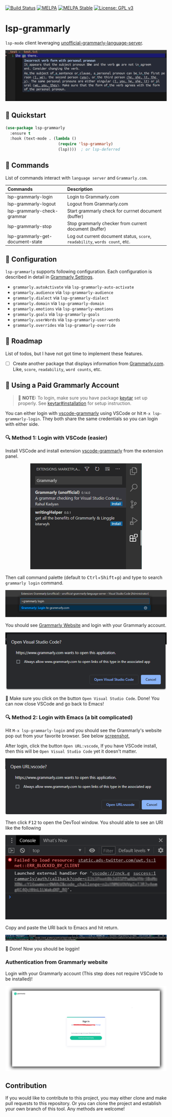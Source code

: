 [![Build Status](https://travis-ci.com/emacs-grammarly/lsp-grammarly.svg?branch=master)](https://travis-ci.com/emacs-grammarly/lsp-grammarly)
[![MELPA](https://melpa.org/packages/lsp-grammarly-badge.svg)](https://melpa.org/#/lsp-grammarly)
[![MELPA Stable](https://stable.melpa.org/packages/lsp-grammarly-badge.svg)](https://stable.melpa.org/#/lsp-grammarly)
[![License: GPL v3](https://img.shields.io/badge/License-GPL%20v3-blue.svg)](https://www.gnu.org/licenses/gpl-3.0)

# lsp-grammarly

`lsp-mode` client leveraging [unofficial-grammarly-language-server](https://github.com/znck/grammarly).

<p align="center"><img src="./etc/screenshot.png"/></p>

## :floppy_disk: Quickstart

```el
(use-package lsp-grammarly
  :ensure t
  :hook (text-mode . (lambda ()
                       (require 'lsp-grammarly)
                       (lsp))))  ; or lsp-deferred
```

## :card_index: Commands

List of commands interact with `language server` and `Grammarly.com`.

| Commands                         | Description                                                            |
|:---------------------------------|:-----------------------------------------------------------------------|
| lsp-grammarly-login              | Login to Grammarly.com                                                 |
| lsp-grammarly-logout             | Logout from Grammarly.com                                              |
| lsp-grammarly-check-grammar      | Start grammarly check for currnet document (buffer)                    |
| lsp-grammarly-stop               | Stop grammarly checker from current document (buffer)                  |
| lsp-grammarly-get-document-state | Log out current document status, `score`, `readability`, `words count`, etc. |

## :wrench: Configuration

`lsp-grammarly` supports following configuration. Each configuration is described in
detail in [Grammarly Settings](https://github.com/znck/grammarly#extension-settings).

* `grammarly.autoActivate` via `lsp-grammarly-auto-activate`
* `grammarly.audience` via `lsp-grammarly-audience`
* `grammarly.dialect` via `lsp-grammarly-dialect`
* `grammarly.domain` via `lsp-grammarly-domain`
* `grammarly.emotions` via `lsp-grammarly-emotions`
* `grammarly.goals` via `lsp-grammarly-goals`
* `grammarly.userWords` via `lsp-grammarly-user-words`
* `grammarly.overrides` via `lsp-grammarly-override`

## :pencil: Roadmap

List of todos, but I have not got time to implement these features.

- [ ] Create another package that displays information from [Grammarly.com]().
Like, `score`, `readability`, `word counts`, etc.

## :money_with_wings: Using a Paid Grammarly Account

> :pencil: **NOTE:** To login, make sure you have package [keytar](https://github.com/emacs-grammarly/keytar)
set up properly. See [keytar#installation](https://github.com/emacs-grammarly/keytar#installation)
for setup instruction.

You can either login with [vscode-grammarly](https://marketplace.visualstudio.com/items?itemName=znck.grammarly)
using VSCode or hit `M-x lsp-grammarly-login`. They both share the same credentials
so you can login with either side.

### :mag: Method 1: Login with VSCode (easier)

Install VSCode and install extension [vscode-grammarly](https://marketplace.visualstudio.com/items?itemName=znck.grammarly)
from the extension panel.

<p align="center"><img src="./etc/login/vscode-grammarly-extension.png"/></p>

Then call command palette (default to <kbd>Ctrl</kbd>+<kbd>Shift</kbd>+<kbd>p</kbd>)
and type to search `grammarly login` command.

<p align="center"><img src="./etc/login/vscode-grammarly-login.png"/></p>

You should see [Grammarly Website](#authentication-from-grammarly-website) and
login with your Grammarly account.

<p align="center"><img src="./etc/login/open-app-vscode.png"/></p>

:tada: Make sure you click on the button `Open Visual Studio Code`. Done! You
can now close VSCode and go back to Emacs!

### :mag: Method 2: Login with Emacs (a bit complicated)

Hit `M-x lsp-grammarly-login` and you should see the Grammarly's website pop out
from your favorite browser. See below [screenshot](#authentication-from-grammarly-website),

After login, click the button `Open URL:vscode`, If you have VSCode install, then
this will be `Open Visual Studio Code` yet it doesn't matter.

<p align="center"><img src="./etc/login/open-url-vscode.png"/></p>

Then click <kbd>F12</kbd> to open the DevTool window. You should able to see
an URI like the following

<p align="center"><img src="./etc/login/external-handler.png"/></p>

Copy and paste the URI back to Emacs and hit return.

<p align="center"><img src="./etc/login/emacs-paste.png"/></p>


:tada: Done! Now you should be loggin!

### Authentication from Grammarly website

Login with your Grammarly account (This step does not require VSCode to be
installed)!

<p align="center"><img src="./etc/login/grammarly-website.png"/></p>

## Contribution

If you would like to contribute to this project, you may either
clone and make pull requests to this repository. Or you can
clone the project and establish your own branch of this tool.
Any methods are welcome!
